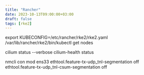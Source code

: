 ```yaml
---
title: "Rancher"
date: 2023-10-13T09:00:00+03:00
draft: false
tags: [rke2]
---
```

export KUBECONFIG=/etc/rancher/rke2/rke2.yaml
/var/lib/rancher/rke2/bin/kubectl get nodes

cilium status --verbose
cilium-health status

nmcli con mod ens33 ethtool.feature-tx-udp_tnl-segmentation off ethtool.feature-tx-udp_tnl-csum-segmentation off